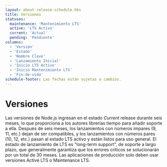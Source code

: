 ```yaml
---
layout: about-release-schedule.hbs
title: Versiones
statuses:
  maintenance: 'Mantenimiento LTS'
  active: 'LTS Activo'
  current: 'Actual'
  pending: 'Pendiente'
columns:
  - 'Versión'
  - 'Estado'
  - 'Nombre Clave'
  - 'Lanzamiento Inicial'
  - 'Inicio LTS Activo'
  - 'Inicio Mantenimiento LTS'
  - 'Fin-de-vida'
schedule-footer: Las fechas están sujetas a cambios.
---
```


# Versiones

Las versiones de Node.js ingresan en el estado _Current_ release durante seis meses, lo que proporciona a los autores librerías tiempo para añadir soporte a ella. Después de seis meses, los lanzamientos con números impares (9, 11, etc.) dejan de ser compatibles, y los lanzamientos con números pares (10, 12, etc.) pasan al estado LTS activo y están listos para uso general. El estado de lanzamiento de LTS es "long-term support", de soporte a largo plazo, que generalmente garantiza que los errores críticos se solucionarán por un total de 30 meses. Las aplicaciones de producción solo deben usar versiones Active LTS o Maintenance LTS.